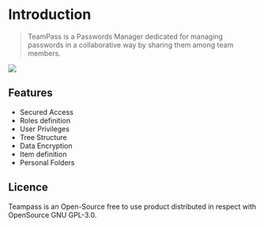 # Introduction

> TeamPass is a Passwords Manager dedicated for managing passwords in a collaborative way by sharing them among team members.

![](https://scrutinizer-ci.com/g/nilsteampassnet/TeamPass/badges/quality-score.png?b=master)

## Features

- Secured Access
- Roles definition
- User Privileges
- Tree Structure
- Data Encryption
- Item definition
- Personal Folders


## Licence

Teampass is an Open-Source free to use product distributed in respect with OpenSource GNU GPL-3.0.